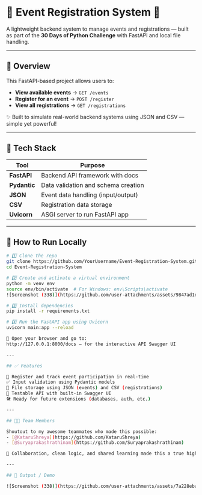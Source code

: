 # 📅 Event Registration System 🚀

A lightweight backend system to manage events and registrations — built as part of the **30 Days of Python Challenge** with FastAPI and local file handling.

---

## 📌 Overview

This FastAPI-based project allows users to:
- **View available events** → `GET /events`
- **Register for an event** → `POST /register`
- **View all registrations** → `GET /registrations`

✨ Built to simulate real-world backend systems using JSON and CSV — simple yet powerful!

---

## 🔧 Tech Stack

| Tool        | Purpose                             |
|-------------|-------------------------------------|
| **FastAPI** | Backend API framework with docs     |
| **Pydantic**| Data validation and schema creation |
| **JSON**    | Event data handling (input/output)  |
| **CSV**     | Registration data storage           |
| **Uvicorn** | ASGI server to run FastAPI app      |

---

## 🚀 How to Run Locally

```bash
# 1️⃣ Clone the repo
git clone https://github.com/YourUsername/Event-Registration-System.git
cd Event-Registration-System

# 2️⃣ Create and activate a virtual environment
python -m venv env
source env/bin/activate  # For Windows: env\Scripts\activate
![Screenshot (338)](https://github.com/user-attachments/assets/9847ad1d-df0c-4a19-a7ea-00f614500a4f)

# 3️⃣ Install dependencies
pip install -r requirements.txt

# 4️⃣ Run the FastAPI app using Uvicorn
uvicorn main:app --reload

🧭 Open your browser and go to:
http://127.0.0.1:8000/docs — for the interactive API Swagger UI

---

## ✅ Features

📂 Register and track event participation in real-time  
✅ Input validation using Pydantic models  
🧠 File storage using JSON (events) and CSV (registrations)  
🚀 Testable API with built-in Swagger UI  
🛠️ Ready for future extensions (databases, auth, etc.)

---

## 👨‍💻 Team Members

Shoutout to my awesome teammates who made this possible:  
- [@KataruShreya](https://github.com/KataruShreya)  
- [@Suryaprakashrathinam](https://github.com/Suryaprakashrathinam)

🤝 Collaboration, clean logic, and shared learning made this a true highlight of our 30-day journey!

---

## 📸 Output / Demo

![Screenshot (338)](https://github.com/user-attachments/assets/7a228eba-c92c-4a4a-b6bd-17086411a73f)

